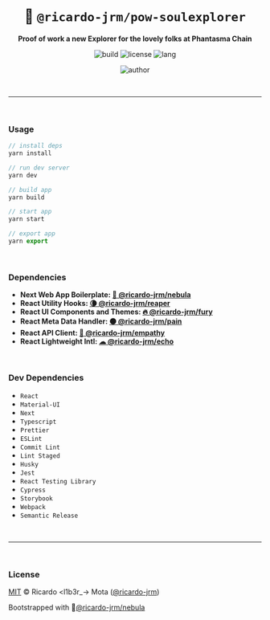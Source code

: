 <div align="center">

# 👻 `@ricardo-jrm/pow-soulexplorer`

<b>Proof of work a new Explorer for the lovely folks at Phantasma Chain</b>

![build](https://img.shields.io/github/workflow/status/ricardo-jrm/pow-soulexplorer/Continuous%20Integration?style=for-the-badge)
![license](https://img.shields.io/github/license/ricardo-jrm/pow-soulexplorer?style=for-the-badge)
![lang](https://img.shields.io/github/languages/top/ricardo-jrm/pow-soulexplorer?style=for-the-badge)

![author](<https://img.shields.io/badge/Author-Ricardo%20%3Cl1b3r__--%3E%20Mota%20(%40ricardo--jrm)-orange?style=for-the-badge>)

</div>

<br />

---

<br />

### <b>Usage</b>

```ts
// install deps
yarn install

// run dev server
yarn dev

// build app
yarn build

// start app
yarn start

// export app
yarn export
```

<br />

### <b>Dependencies</b>

 - <b>Next Web App Boilerplate: [🌌 @ricardo-jrm/nebula](https://github.com/ricardo-jrm/nebula)</b>
 - <b>React Utility Hooks: [🌘 @ricardo-jrm/reaper](https://github.com/ricardo-jrm/reaper)</b>
 - <b>React UI Components and Themes: [🔥 @ricardo-jrm/fury](https://github.com/ricardo-jrm/fury)</b>
 - <b>React Meta Data Handler: [⚫ @ricardo-jrm/pain](https://github.com/ricardo-jrm/pain)</b>
 - <b>React API Client: [🌸 @ricardo-jrm/empathy](https://github.com/ricardo-jrm/empathy)</b>
 - <b>React Lightweight Intl: [☁ @ricardo-jrm/echo](https://github.com/ricardo-jrm/echo)</b>

<br />

### <b>Dev Dependencies</b>

- `React`
- `Material-UI`
- `Next`
- `Typescript`
- `Prettier`
- `ESLint`
- `Commit Lint`
- `Lint Staged`
- `Husky`
- `Jest`
- `React Testing Library`
- `Cypress`
- `Storybook`
- `Webpack`
- `Semantic Release`

<br />

---

<br />

### <b>License</b>

[MIT](https://github.com/ricardo-jrm/pow-soulexplorer/blob/main/LICENSE) © Ricardo <l1b3r\_-> Mota ([@ricardo-jrm](https://github.com/ricardo-jrm))

Bootstrapped with 🌌[@ricardo-jrm/nebula](https://github.com/ricardo-jrm/nebula)

<br />
